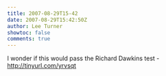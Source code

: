 ```yaml
---
title: 2007-08-29T15-42
date: 2007-08-29T15:42:50Z
author: Lee Turner
showtoc: false
comments: true
---
```


I wonder if this would pass the Richard Dawkins test - http://tinyurl.com/yrvsqt

